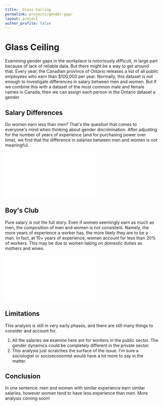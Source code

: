 ```yaml
---
title:  Glass Ceiling
permalink: projects/gender-gap/
layout: project
author_profile: false
---
```

# Glass Ceiling

Examining gender gaps in the workplace is notoriously difficult, in large part because of lack of reliable data. But there might be a way to get around that. Every year, the Canadian province of Ontario releases a list of all public employees who earn than $100,000 per year. Normally, this dataset is not enough to investigate differences in salary between men and women. But if we combine this with a dataset of the most common male and female names in Canada, then we can assign each person in the Ontario dataset a gender.

## Salary Differences
Do women earn less than men? That's the question that comes to everyone's mind when thinking about gender discrimination. After adjusting for the number of years of experience (and for purchasing power over time), we find that the  difference in salaries between men and women is not meaningful.

<div class='embed-plotly'>
<iframe frameborder="0" scrolling="no" src="//plotly.com/~itko/65.embed"></iframe>
</div>

## Boy's Club
Pure salary is not the full story. Even if women seemingly earn as much as men, the composition of men and women is not consistent. Namely, the more years of experience a worker has, the more likely they are to be a man. In fact, at 10+ years of experience, women account for less than 20% of workers. This may be due to women taking on domestic duties as mothers and wives.

<div class='embed-plotly'>
<iframe frameborder="0" scrolling="no" src="//plotly.com/~itko/75.embed"></iframe>
</div>

## Limitations
This analysis is still in very early phases, and there are still many things to consider and account for.
1. All the salaries we examine here are for workers in the public sector. The gender dynamics could be completely different in the private sector.
1. This analysis just scratches the surface of the issue. I'm sure a sociologist or socioeconomist would have a lot more to say in the matter.

## Conclusion
In one sentence: men and women with similar experience earn similar salaries, however women tend to have less experience than men. More analysis coming soon!